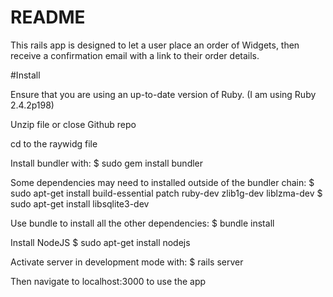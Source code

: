 # README

This rails app is designed to let a user place an order of Widgets, then receive a confirmation email with a link to their order details. 

#Install

Ensure that you are using an up-to-date version of Ruby. (I am using Ruby 2.4.2p198)

Unzip file or close Github repo 

cd to the raywidg file

Install bundler with:
    $ sudo gem install bundler

Some dependencies may need to installed outside of the bundler chain:
    $ sudo apt-get install build-essential patch ruby-dev zlib1g-dev liblzma-dev
    $ sudo apt-get install libsqlite3-dev

Use bundle to install all the other dependencies:
    $ bundle install

Install NodeJS
    $ sudo apt-get install nodejs

Activate server in development mode with:
    $ rails server

Then navigate to localhost:3000 to use the app


